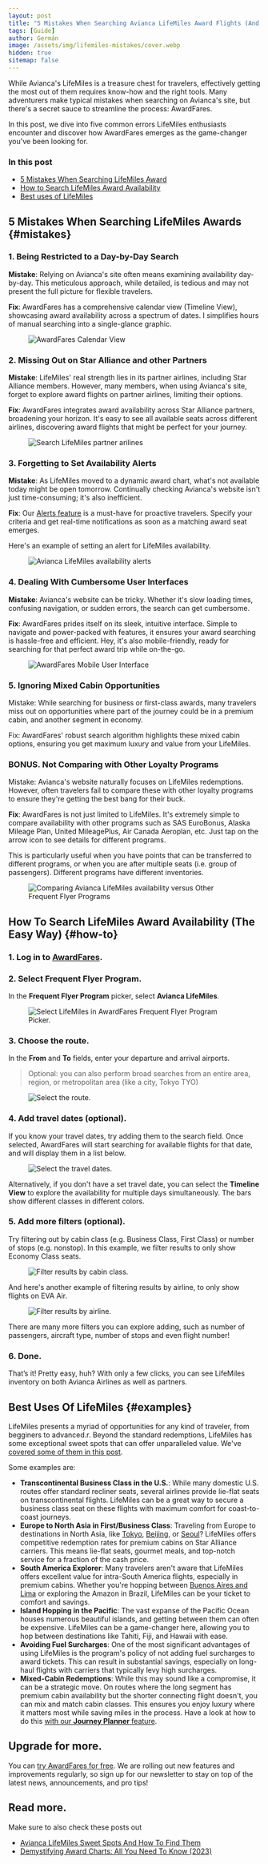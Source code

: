 ```yaml
---
layout: post
title: "5 Mistakes When Searching Avianca LifeMiles Award Flights (And How To Fix Them)"
tags: [Guide]
author: Germán
image: /assets/img/lifemiles-mistakes/cover.webp
hidden: true
sitemap: false
---
```


While Avianca's LifeMiles is a treasure chest for travelers, effectively getting the most out of them requires know-how and the right tools. Many adventurers make typical mistakes when searching on Avianca's site, but there's a secret sauce to streamline the process: AwardFares.

In this post, we dive into five common errors LifeMiles enthusiasts encounter and discover how AwardFares emerges as the game-changer you've been looking for.


### In this post

- [5 Mistakes When Searching LifeMiles Award](#mistakes)
- [How to Search LifeMiles Award Availability](#how-to)
- [Best uses of LifeMiles](#examples)


## 5 Mistakes When Searching LifeMiles Awards {#mistakes}

### 1. Being Restricted to a Day-by-Day Search

**Mistake**: Relying on Avianca's site often means examining availability day-by-day. This meticulous approach, while detailed, is tedious and may not present the full picture for flexible travelers.

**Fix**: AwardFares has a comprehensive calendar view (Timeline View), showcasing award availability across a spectrum of dates. I simplifies hours of manual searching into a single-glance graphic.

<figure>
<img src="../assets/img/lifemiles-mistakes/timeline-view.webp" alt="AwardFares Calendar View" />
</figure>

### 2. Missing Out on Star Alliance and other Partners

**Mistake**: LifeMiles' real strength lies in its partner airlines, including Star Alliance members. However, many members, when using Avianca's site, forget to explore award flights on partner airlines, limiting their options.

**Fix**: AwardFares integrates award availability across Star Alliance partners, broadening your horizon. It's easy to see all available seats across different airlines, discovering award flights that might be perfect for your journey.

<figure>
<img src="../assets/img/lifemiles-mistakes/partners.webp" alt="Search LifeMiles partner arilines" />
</figure>


### 3. Forgetting to Set Availability Alerts

**Mistake**: As LifeMiles moved to a dynamic award chart, what's not available today might be open tomorrow. Continually checking Avianca's website isn't just time-consuming; it's also inefficient.

**Fix**: Our [Alerts feature](https://blog.awardfares.com/alerts/) is a must-have for proactive travelers. Specify your criteria and get real-time notifications as soon as a matching award seat emerges.

Here's an example of setting an alert for LifeMiles availability.

<figure>
<img src="../assets/img/lifemiles-mistakes/alerts.webp" alt="Avianca LifeMiles availability alerts" />
</figure>


### 4. Dealing With Cumbersome User Interfaces

**Mistake**: Avianca's website can be tricky. Whether it's slow loading times, confusing navigation, or sudden errors, the search can get cumbersome.

**Fix**: AwardFares prides itself on its sleek, intuitive interface. Simple to navigate and power-packed with features, it ensures your award searching is hassle-free and efficient. Hey, it's also mobile-friendly, ready for searching for that perfect award trip while on-the-go.

<figure>
<img src="../assets/img/lifemiles-mistakes/mobile.webp" alt="AwardFares Mobile User Interface" />
</figure>



### 5. Ignoring Mixed Cabin Opportunities

Mistake: While searching for business or first-class awards, many travelers miss out on opportunities where part of the journey could be in a premium cabin, and another segment in economy.

Fix: AwardFares' robust search algorithm highlights these mixed cabin options, ensuring you get maximum luxury and value from your LifeMiles.



### BONUS. Not Comparing with Other Loyalty Programs

Mistake: Avianca's website naturally focuses on LifeMiles redemptions. However, often travelers fail to compare these with other loyalty programs to ensure they're getting the best bang for their buck.

**Fix**: AwardFares is not just limited to LifeMiles. It's extremely simple to compare availability with other programs such as SAS EuroBonus, Alaska Mileage Plan, United MileagePlus, Air Canada Aeroplan, etc. Just tap on the arrow icon to see details for different programs.

This is particularly useful when you have points that can be transferred to different programs, or when you are after multiple seats (i.e. group of passengers). Different programs have different inventories.

<figure>
<img src="../assets/img/lifemiles-mistakes/comparison.webp" alt="Comparing Avianca LifeMiles availability versus Other Frequent Flyer Programs " />
</figure>



## How To Search LifeMiles Award Availability (The Easy Way) {#how-to}

### 1. Log in to [AwardFares](https://awardfares.com).

### 2. Select Frequent Flyer Program.

In the **Frequent Flyer Program** picker, select **Avianca LifeMiles**.

<figure>
<img src="/assets/img/lifemiles-sweet-spots/1-lifemiles-ffqtv.gif" alt="Select LifeMiles in AwardFares Frequent Flyer Program Picker." />
</figure>

### 3. Choose the route.

In the **From** and **To** fields, enter your departure and arrival airports.

> Optional: you can also perform broad searches from an entire area, region, or metropolitan area (like a city, Tokyo TYO)

<figure>
<img src="/assets/img/lifemiles-sweet-spots/2-route.gif" alt="Select the route." />
</figure>


### 4. Add travel dates (optional).

If you know your travel dates, try adding them to the search field. Once selected, AwardFares will start searching for available flights for that date, and will display them in a list below.

<figure>
<img src="/assets/img/lifemiles-sweet-spots/3-date.gif" alt="Select the travel dates." />
</figure>

Alternatively, if you don't have a set travel date, you can select the **Timeline View** to explore the availability for multiple days simultaneously. The bars show different classes in different colors.


### 5. Add more filters (optional).

Try filtering out by cabin class (e.g. Business Class, First Class) or number of stops (e.g. nonstop). In this example, we filter results to only show Economy Class seats.

<figure>
<img src="/assets/img/lifemiles-sweet-spots/4-class.gif" alt="Filter results by cabin class." />
</figure>

And here's another example of filtering results by airline, to only show flights on EVA Air.

<figure>
<img src="/assets/img/lifemiles-sweet-spots/5-airline.gif" alt="Filter results by airline." />
</figure>

There are many more filters you can explore adding, such as number of passengers, aircraft type, number of stops and even flight number!

### 6. Done.

That’s it! Pretty easy, huh? With only a few clicks, you can see LifeMiles inventory on both Avianca Airlines as well as partners.


## Best Uses Of LifeMiles {#examples}

LifeMiles presents a myriad of opportunities for any kind of traveler, from begginers to advanced.r. Beyond the standard redemptions, LifeMiles has some exceptional sweet spots that can offer unparalleled value. We've [covered some of them in this post](https://blog.awardfares.com/lifemiles-sweet-spots/).

Some examples are:

* **Transcontinental Business Class in the U.S.**: While many domestic U.S. routes offer standard recliner seats, several airlines provide lie-flat seats on transcontinental flights. LifeMiles can be a great way to secure a business class seat on these flights with maximum comfort for coast-to-coast journeys.
* **Europe to North Asia in First/Business Class**: Traveling from Europe to destinations in North Asia, like [Tokyo](https://awardfares.com/search?FRA.area:TYO.;z:lifemiles), [Beijing](https://awardfares.com/search?FRA.PEK.;z:lifemiles), or [Seoul](https://awardfares.com/search?FRA.ICN.;z:lifemiles)? LifeMiles offers competitive redemption rates for premium cabins on Star Alliance carriers. This means lie-flat seats, gourmet meals, and top-notch service for a fraction of the cash price.
* **South America Explorer**: Many travelers aren't aware that LifeMiles offers excellent value for intra-South America flights, especially in premium cabins. Whether you're hopping between [Buenos Aires and Lima](https://awardfares.com/search?area:BUE.LIM.;z:lifemiles) or exploring the Amazon in Brazil, LifeMiles can be your ticket to comfort and savings.
* **Island Hopping in the Pacific**: The vast expanse of the Pacific Ocean houses numerous beautiful islands, and getting between them can often be expensive. LifeMiles can be a game-changer here, allowing you to hop between destinations like Tahiti, Fiji, and Hawaii with ease.
* **Avoiding Fuel Surcharges**: One of the most significant advantages of using LifeMiles is the program's policy of not adding fuel surcharges to award tickets. This can result in substantial savings, especially on long-haul flights with carriers that typically levy high surcharges.
* **Mixed-Cabin Redemptions**: While this may sound like a compromise, it can be a strategic move. On routes where the long segment has premium cabin availability but the shorter connecting flight doesn't, you can mix and match cabin classes. This ensures you enjoy luxury where it matters most while saving miles in the process. Have a look at how to do this [with our **Journey Planner** feature](https://blog.awardfares.com/journey-planner/).


## Upgrade for more.


You can [try AwardFares for free](https://awardfares.com/). We are rolling out new features and improvements regularly, so sign up for our newsletter to stay on top of the latest news, announcements, and pro tips!


## Read more.

Make sure to also check these posts out

- [Avianca LifeMiles Sweet Spots And How To Find Them](https://blog.awardfares.com/lifemiles-sweet-spots/)
- [Demystifying Award Charts: All You Need To Know (2023)](https://blog.awardfares.com/demystifying-award-charts/)